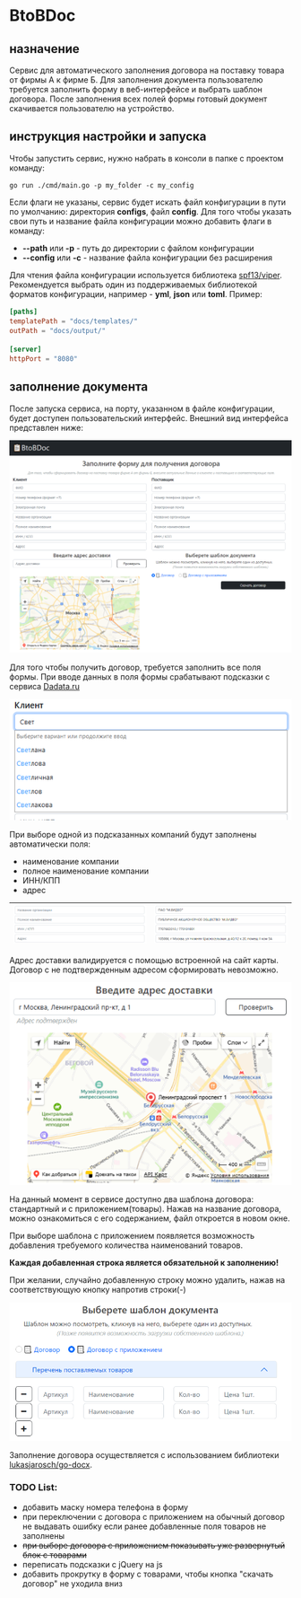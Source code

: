 # BtoBDoc

## назначение

Сервис для автоматического заполнения договора на поставку товара от фирмы А к фирме Б.
Для заполнения документа пользователю требуется заполнить форму в веб-интерфейсе и выбрать шаблон договора.
После заполнения всех полей формы готовый документ скачивается пользователю на устройство.

## инструкция настройки и запуска

Чтобы запустить сервис, нужно набрать в консоли в папке с проектом команду:

```
go run ./cmd/main.go -p my_folder -c my_config
```

Если флаги не указаны, сервис будет искать файл конфигурации в пути по умолчанию: директория **configs**, файл **config**.
Для того чтобы указать свои путь и название файла конфигурации можно добавить флаги в команду:

- **--path** или **-p** - путь до директории с файлом конфигурации
- **--config** или **-с** - название файла конфигурации без расширения

Для чтения файла конфигурации используется библиотека [spf13/viper](https://github.com/spf13/viper). Рекомендуется
выбрать один из поддерживаемых библиотекой форматов конфигурации, например - **yml**, **json** или **toml**.
Пример:

```toml
[paths]
templatePath = "docs/templates/"
outPath = "docs/output/"

[server]
httpPort = "8080"
```

## заполнение документа

После запуска сервиса, на порту, указанном в файле конфигурации, будет доступен пользовательский интерфейс.
Внешний вид интерфейса представлен ниже:

![img.png](img/img.png)

Для того чтобы получить договор, требуется заполнить все поля формы.
При вводе данных в поля формы срабатывают подсказки с сервиса [Dadata.ru](https://dadata.ru/)

![img.png](img/img1.png)

При выборе одной из подсказанных компаний будут заполнены автоматически поля: 
- наименование компании
- полное наименование компании
- ИНН/КПП
- адрес

|![img.png](img/img3.png)|![img.png](img/img2.png) |
|---|---|

Адрес доставки валидируется с помощью встроенной на сайт карты. Договор с не подтвержденным
адресом сформировать невозможно.

![img.png](img/img4.png)

На данный момент в сервисе доступно два шаблона договора: стандартный и с приложением(товары).
Нажав на название договора, можно ознакомиться с его содержанием, файл откроется в новом окне.

При выборе шаблона с приложением появляется возможность добавления требуемого количества наименований товаров.

**Каждая добавленная строка является обязательной к заполнению!**

При желании, случайно добавленную строку можно удалить, нажав на соответствующую кнопку напротив строки(-)

![img.png](img/img5.png)

Заполнение договора осуществляется с использованием библиотеки [lukasjarosch/go-docx](https://github.com/lukasjarosch/go-docx).

### TODO List:

- добавить маску номера телефона в форму
- при переключении с договора с приложением на обычный договор не выдавать ошибку если ранее добавленные поля товаров не заполнены
- ~~при выборе договора с приложением показывать уже развернутый блок с товарами~~
- переписать подсказки с jQuery на js
- добавить прокрутку в форму с товарами, чтобы кнопка "скачать договор" не уходила вниз
